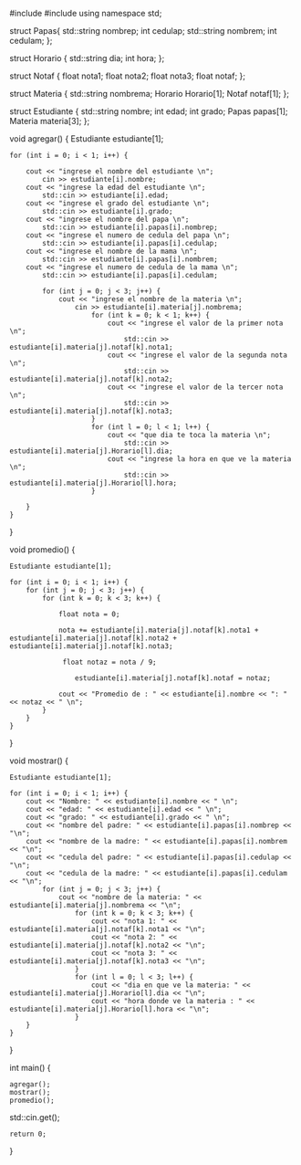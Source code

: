 #include <iostream>
#include <string>
using namespace std;

struct Papas{
	std::string nombrep;
	int cedulap;
	std::string nombrem;
	int cedulam;
};

struct Horario {
	std::string dia;
	int hora;
};

struct Notaf {
	float nota1;
	float nota2;
	float nota3;
	float notaf;
};

struct Materia {
	std::string nombrema;
	Horario Horario[1];
	Notaf notaf[1];
};

struct Estudiante {
	std::string nombre;
	int edad;
	int grado;
	Papas papas[1];
	Materia materia[3];
};

void agregar() {
	Estudiante estudiante[1];

	for (int i = 0; i < 1; i++) {

		cout << "ingrese el nombre del estudiante \n";
			cin >> estudiante[i].nombre;
		cout << "ingrese la edad del estudiante \n";
			std::cin >> estudiante[i].edad;
		cout << "ingrese el grado del estudiante \n";
			std::cin >> estudiante[i].grado;
		cout << "ingrese el nombre del papa \n";
			std::cin >> estudiante[i].papas[i].nombrep;
		cout << "ingrese el numero de cedula del papa \n";
			std::cin >> estudiante[i].papas[i].cedulap;
		cout << "ingrese el nombre de la mama \n";
			std::cin >> estudiante[i].papas[i].nombrem;
		cout << "ingrese el numero de cedula de la mama \n";
			std::cin >> estudiante[i].papas[i].cedulam;

			for (int j = 0; j < 3; j++) {
				cout << "ingrese el nombre de la materia \n";
					cin >> estudiante[i].materia[j].nombrema;
						for (int k = 0; k < 1; k++) {
							cout << "ingrese el valor de la primer nota \n";
								std::cin >> estudiante[i].materia[j].notaf[k].nota1;
							cout << "ingrese el valor de la segunda nota \n";
								std::cin >> estudiante[i].materia[j].notaf[k].nota2;
							cout << "ingrese el valor de la tercer nota \n";
								std::cin >> estudiante[i].materia[j].notaf[k].nota3;
						}
						for (int l = 0; l < 1; l++) {
							cout << "que dia te toca la materia \n";
								std::cin >> estudiante[i].materia[j].Horario[l].dia;
							cout << "ingrese la hora en que ve la materia \n";
								std::cin >> estudiante[i].materia[j].Horario[l].hora;
						}

		}
	}
}

void promedio() {

	Estudiante estudiante[1];

	for (int i = 0; i < 1; i++) {
		for (int j = 0; j < 3; j++) {
			for (int k = 0; k < 3; k++) {
				
				float nota = 0;

				nota += estudiante[i].materia[j].notaf[k].nota1 + estudiante[i].materia[j].notaf[k].nota2 + estudiante[i].materia[j].notaf[k].nota3;

				 float notaz = nota / 9;

					estudiante[i].materia[j].notaf[k].notaf = notaz;

				cout << "Promedio de : " << estudiante[i].nombre << ": " << notaz << " \n";
			}
		}
	}
}

void mostrar() {

	Estudiante estudiante[1];

	for (int i = 0; i < 1; i++) {
		cout << "Nombre: " << estudiante[i].nombre << " \n";
		cout << "edad: " << estudiante[i].edad << " \n";
		cout << "grado: " << estudiante[i].grado << " \n";
		cout << "nombre del padre: " << estudiante[i].papas[i].nombrep << "\n";
		cout << "nombre de la madre: " << estudiante[i].papas[i].nombrem << "\n";
		cout << "cedula del padre: " << estudiante[i].papas[i].cedulap << "\n";
		cout << "cedula de la madre: " << estudiante[i].papas[i].cedulam << "\n";
			for (int j = 0; j < 3; j++) {
				cout << "nombre de la materia: " << estudiante[i].materia[j].nombrema << "\n";
					for (int k = 0; k < 3; k++) {
						cout << "nota 1: " << estudiante[i].materia[j].notaf[k].nota1 << "\n";
						cout << "nota 2: " << estudiante[i].materia[j].notaf[k].nota2 << "\n";
						cout << "nota 3: " << estudiante[i].materia[j].notaf[k].nota3 << "\n";
					}
					for (int l = 0; l < 3; l++) {
						cout << "dia en que ve la materia: " << estudiante[i].materia[j].Horario[l].dia << "\n";
						cout << "hora donde ve la materia : " << estudiante[i].materia[j].Horario[l].hora << "\n";
					}
		}
	}
}
     
int main() {

	agregar();
	mostrar();
	promedio();
   std::cin.get();

	return 0;

}

